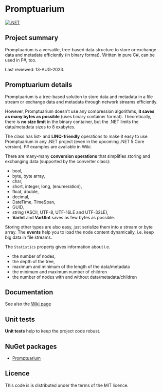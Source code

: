 # Promptuarium

[![.NET](https://github.com/fuszenecker/Promptuarium/actions/workflows/dotnet.yml/badge.svg)](https://github.com/fuszenecker/Promptuarium/actions/workflows/dotnet.yml)

## Project summary

Promptuarium is a versatile, tree-based data structure to store or exchange data and metadata efficiently (in binary format). Written in pure C#, can be used in F#, too.

Last reviewed: 13-AUG-2023.

## Promptuarium details

Promptuarium is a tree-based solution to store data and metadata in a file stream or exchange data and metadata through network streams efficiently.

However, Promptuarium doesn't use any compression algorithms, **it saves as many bytes as possible** (uses binary container format). Theoretically, there is **no size limit** in the binary container, but the .NET limits the data/metadata sizes to 8 exabytes.

The class has list- and **LINQ-friendly** operations to make it easy to use Promptuarium in any .NET project (even in the upcoming .NET 5 Core version). F# examples are available in Wiki.

There are many-many **conversion operations** that simplifies storing and exchanging data (supported by the converter class):

* bool,
* byte, byte array,
* char,
* short, integer, long, (enumeration),
* float, double,
* decimal,
* DateTime, TimeSpan,
* GUID,
* string (ASCII, UTF-8, UTF-16LE and UTF-32LE),
* **VarInt** and **VarUInt** saves as few bytes as possible.

Storing other types are also easy, just serialize them into a stream or byte array. 
The **events** help you to load the node content dynamically, i.e. keep big data in file streams.

The ```Statistics``` property gives information about i.e.

* the number of nodes,
* the depth of the tree,
* maximum and minimum of the length of the data/metadata
* the minimum and maximum number of children
* the number of nodes with and without data/metadata/children

## Documentation

See also the [Wiki page](https://github.com/fuszenecker/Promptuarium/wiki/Examples)

## Unit tests

**Unit tests** help to keep the project code robust.

## NuGet packages

* [Promptuarium](https://www.nuget.org/packages/Promptuarium/)

## Licence

This code is is distributed under the terms of the MIT licence.

